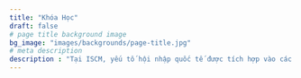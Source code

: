 ```yaml
---
title: "Khóa Học"
draft: false
# page title background image
bg_image: "images/backgrounds/page-title.jpg"
# meta description
description : "Tại ISCM, yếu tố hội nhập quốc tế được tích hợp vào các hoạt động dạy và học. Chương trình học phù hợp với các tiêu chuẩn của  thế giới nhằm trang bị cho người học những tri thức mới nhất và các kỹ năng thực tiễn, hỗ trợ phát huy khả năng người học trong vai trò những công dân toàn cầu tương lai."
---
```

